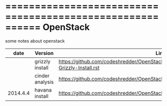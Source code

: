 ==========================================================
  OpenStack
==========================================================

some notes about openstack

date  | Version      | Link                  |
----- |------------- | --------------------- | 
      | grizzly install | https://github.com/codeshredder/OpenStack-Experience/blob/master/OpenStack-Grizzly-Install.rst |
      | cinder analysis | https://github.com/codeshredder/OpenStack/blob/master/cinder-iscsi-analysis.rst |
2014.4.4 | havana install | https://github.com/codeshredder/OpenStack/blob/master/openstack_havana_install.rst |


